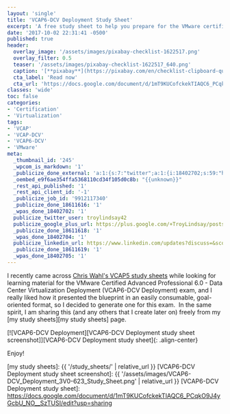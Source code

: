 ```yaml
---
layout: 'single'
title: 'VCAP6-DCV Deployment Study Sheet'
excerpt: 'A free study sheet to help you prepare for the VMware certification exam by breaking down the blueprints.'
date: '2017-10-02 22:31:41 -0500'
published: true
header:
  overlay_image: '/assets/images/pixabay-checklist-1622517.png'
  overlay_filter: 0.5
  teaser: '/assets/images/pixabay-checklist-1622517_640.png'
  caption: '[**pixabay**](https://pixabay.com/en/checklist-clipboard-questionnaire-1622517/)'
  cta_label: 'Read now'
  cta_url: 'https://docs.google.com/document/d/1mT9KUCofckekTIAQC6_PCqkO9J4yGcbU_NO__SzTUSI/edit?usp=sharing'
classes: 'wide'
toc: false
categories:
- 'Certification'
- 'Virtualization'
tags:
- 'VCAP'
- 'VCAP-DCV'
- 'VCAP6-DCV'
- 'VMware'
meta:
  _thumbnail_id: '245'
  _wpcom_is_markdown: '1'
  _publicize_done_external: 'a:1:{s:7:"twitter";a:1:{i:18402702;s:59:"https://twitter.com/troylindsay42/status/915056745436893184";}}'
  _oembed_e9f6ae354ffa5368110cd34f105d0c8b: "{{unknown}}"
  _rest_api_published: '1'
  _rest_api_client_id: '-1'
  _publicize_job_id: '9912117340'
  _publicize_done_18611616: '1'
  _wpas_done_18402702: '1'
  publicize_twitter_user: troylindsay42
  publicize_google_plus_url: https://plus.google.com/+TroyLindsay/posts/DyMzRUNzXNJ
  _publicize_done_18611618: '1'
  _wpas_done_18402704: '1'
  publicize_linkedin_url: https://www.linkedin.com/updates?discuss=&scope=19360941&stype=M&topic=6320822448359043072&type=U&a=T68E
  _publicize_done_18611619: '1'
  _wpas_done_18402705: '1'
---
```

I recently came across [Chris Wahl's VCAP5 study sheets][Wahl Network study sheets] while looking for learning material for the VMware Certified Advanced Professional 6.0 - Data Center Virtualization Deployment (VCAP6-DCV Deployment) exam, and I really liked how it presented the blueprint in an easily consumable, goal-oriented format, so I decided to generate one for this exam.  In the same spirit, I am sharing this (and any others that I create later on) freely from my [my study sheets][my study sheets] page.

[![VCAP6-DCV Deployment][VCAP6-DCV Deployment study sheet screenshot]][VCAP6-DCV Deployment study sheet]{: .align-center}

Enjoy!

[Wahl Network study sheets]: http://wahlnetwork.com/publications/study-sheets/
[my study sheets]: {{ '/study_sheets/' | relative_url }}
[VCAP6-DCV Deployment study sheet screenshot]: {{ '/assets/images/VCAP6-DCV_Deployment_3V0-623_Study_Sheet.png' | relative_url }}
[VCAP6-DCV Deployment study sheet]: https://docs.google.com/document/d/1mT9KUCofckekTIAQC6_PCqkO9J4yGcbU_NO__SzTUSI/edit?usp=sharing
